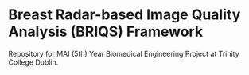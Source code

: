 # Breast Radar-based Image Quality Analysis (BRIQS) Framework
Repository for MAI (5th) Year Biomedical Engineering Project at Trinity College Dublin.
